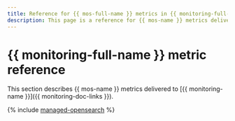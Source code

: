 ```yaml
---
title: Reference for {{ mos-full-name }} metrics in {{ monitoring-full-name }}
description: This page is a reference for {{ mos-name }} metrics delivered to {{ monitoring-full-name }}.
---
```


# {{ monitoring-full-name }} metric reference

This section describes {{ mos-name }} metrics delivered to [{{ monitoring-name }}]({{ monitoring-doc-links }}).

{% include [managed-opensearch](../_includes/monitoring/metrics-ref/managed-opensearch.md) %}